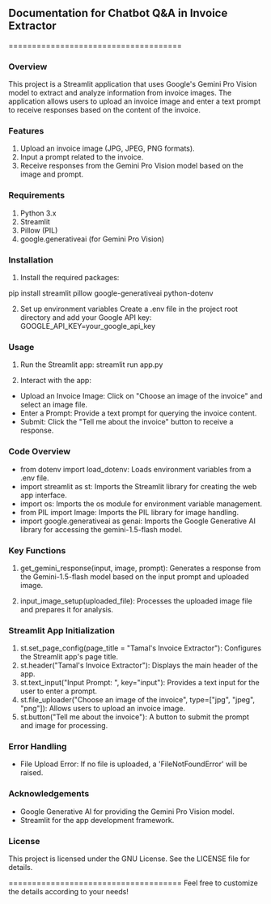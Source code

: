 ## Documentation for Chatbot Q&A in Invoice Extractor
=====================================

### Overview
This project is a Streamlit application that uses Google's Gemini Pro Vision model to extract and analyze information from invoice images. The application allows users to upload an invoice image and enter a text prompt to receive responses based on the content of the invoice.

### Features
1. Upload an invoice image (JPG, JPEG, PNG formats).
2. Input a prompt related to the invoice.
3. Receive responses from the Gemini Pro Vision model based on the image and prompt.

### Requirements
1. Python 3.x
2. Streamlit
3. Pillow (PIL)
4. google.generativeai (for Gemini Pro Vision)

### Installation
1. Install the required packages:

pip install streamlit pillow google-generativeai python-dotenv

2. Set up environment variables
Create a .env file in the project root directory and add your Google API key:
GOOGLE_API_KEY=your_google_api_key

### Usage
1. Run the Streamlit app:
streamlit run app.py

2. Interact with the app:
* Upload an Invoice Image: Click on "Choose an image of the invoice" and select an image file.
* Enter a Prompt: Provide a text prompt for querying the invoice content.
* Submit: Click the "Tell me about the invoice" button to receive a response.

### Code Overview
* from dotenv import load_dotenv: Loads environment variables from a .env file.
* import streamlit as st: Imports the Streamlit library for creating the web app interface.
* import os: Imports the os module for environment variable management.
* from PIL import Image: Imports the PIL library for image handling.
* import google.generativeai as genai: Imports the Google Generative AI library for accessing the gemini-1.5-flash model.

### Key Functions
1. get_gemini_response(input, image, prompt): Generates a response from the Gemini-1.5-flash model based on the input prompt and uploaded image.

2. input_image_setup(uploaded_file): Processes the uploaded image file and prepares it for analysis.

### Streamlit App Initialization
1. st.set_page_config(page_title = "Tamal's Invoice Extractor"): Configures the Streamlit app's page title.
2. st.header("Tamal's Invoice Extractor"): Displays the main header of the app.
3. st.text_input("Input Prompt: ", key="input"): Provides a text input for the user to enter a prompt.
4. st.file_uploader("Choose an image of the invoice", type=["jpg", "jpeg", "png"]): Allows users to upload an invoice image.
5. st.button("Tell me about the invoice"): A button to submit the prompt and image for processing.

### Error Handling
* File Upload Error: If no file is uploaded, a 'FileNotFoundError' will be raised.

### Acknowledgements
* Google Generative AI for providing the Gemini Pro Vision model.
* Streamlit for the app development framework.

### License
This project is licensed under the GNU License. See the LICENSE file for details.

=====================================
Feel free to customize the details according to your needs!